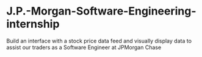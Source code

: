 # J.P.-Morgan-Software-Engineering-internship
Build an interface with a stock price data feed and visually display data to assist our traders as a Software Engineer at JPMorgan Chase
